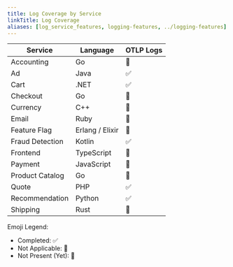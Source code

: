 ```yaml
---
title: Log Coverage by Service
linkTitle: Log Coverage
aliases: [log_service_features, logging-features, ../logging-features]
---
```


| Service         | Language        | OTLP Logs |
| --------------- | --------------- | --------- |
| Accounting      | Go              | 🚧        |
| Ad              | Java            | ✅        |
| Cart            | .NET            | ✅        |
| Checkout        | Go              | 🚧        |
| Currency        | C++             | 🚧        |
| Email           | Ruby            | 🚧        |
| Feature Flag    | Erlang / Elixir | 🚧        |
| Fraud Detection | Kotlin          | ✅        |
| Frontend        | TypeScript      | 🚧        |
| Payment         | JavaScript      | 🚧        |
| Product Catalog | Go              | 🚧        |
| Quote           | PHP             | ✅        |
| Recommendation  | Python          | ✅        |
| Shipping        | Rust            | 🚧        |

Emoji Legend:

- Completed: ✅
- Not Applicable: 🔕
- Not Present (Yet): 🚧
